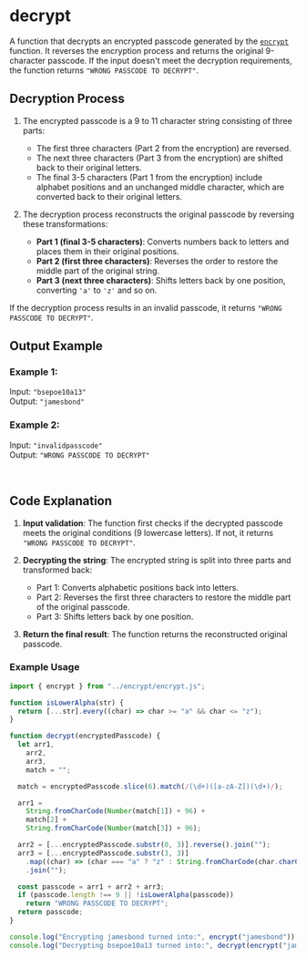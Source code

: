 # decrypt

A function that decrypts an encrypted passcode generated by the [`encrypt`](../encrypt/) function. It reverses the encryption process and returns the original 9-character passcode. If the input doesn't meet the decryption requirements, the function returns `"WRONG PASSCODE TO DECRYPT"`.

## Decryption Process

1. The encrypted passcode is a 9 to 11 character string consisting of three parts:
   - The first three characters (Part 2 from the encryption) are reversed.
   - The next three characters (Part 3 from the encryption) are shifted back to their original letters.
   - The final 3-5 characters (Part 1 from the encryption) include alphabet positions and an unchanged middle character, which are converted back to their original letters.

2. The decryption process reconstructs the original passcode by reversing these transformations:
   - **Part 1 (final 3-5 characters)**: Converts numbers back to letters and places them in their original positions.
   - **Part 2 (first three characters)**: Reverses the order to restore the middle part of the original string.
   - **Part 3 (next three characters)**: Shifts letters back by one position, converting `'a'` to `'z'` and so on.

If the decryption process results in an invalid passcode, it returns `"WRONG PASSCODE TO DECRYPT"`.

## Output Example

### Example 1:
Input: `"bsepoe10a13"`  
Output: `"jamesbond"`

### Example 2:
Input: `"invalidpasscode"`  
Output: `"WRONG PASSCODE TO DECRYPT"`

<br>

## Code Explanation

1. **Input validation**: The function first checks if the decrypted passcode meets the original conditions (9 lowercase letters). If not, it returns `"WRONG PASSCODE TO DECRYPT"`.

2. **Decrypting the string**: The encrypted string is split into three parts and transformed back:
   - Part 1: Converts alphabetic positions back into letters.
   - Part 2: Reverses the first three characters to restore the middle part of the original passcode.
   - Part 3: Shifts letters back by one position.

3. **Return the final result**: The function returns the reconstructed original passcode.

### Example Usage

```javascript
import { encrypt } from "../encrypt/encrypt.js";

function isLowerAlpha(str) {
  return [...str].every((char) => char >= "a" && char <= "z");
}

function decrypt(encryptedPasscode) {
  let arr1,
    arr2,
    arr3,
    match = "";

  match = encryptedPasscode.slice(6).match(/(\d+)([a-zA-Z])(\d+)/);

  arr1 =
    String.fromCharCode(Number(match[1]) + 96) +
    match[2] +
    String.fromCharCode(Number(match[3]) + 96);

  arr2 = [...encryptedPasscode.substr(0, 3)].reverse().join("");
  arr3 = [...encryptedPasscode.substr(3, 3)]
    .map((char) => (char === "a" ? "z" : String.fromCharCode(char.charCodeAt(0) - 1)))
    .join("");

  const passcode = arr1 + arr2 + arr3;
  if (passcode.length !== 9 || !isLowerAlpha(passcode))
    return "WRONG PASSCODE TO DECRYPT";
  return passcode;
}

console.log("Encrypting jamesbond turned into:", encrypt("jamesbond"));
console.log("Decrypting bsepoe10a13 turned into:", decrypt(encrypt("jamesbond")));
